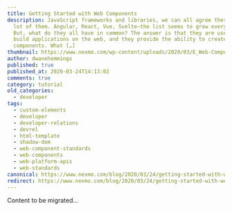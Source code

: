 ```yaml
---
title: Getting Started with Web Components
description: JavaScript frameworks and libraries, we can all agree there are a
  lot of them. Angular, React, Vue, Svelte—the list seems to grow every year.
  But, what do they all have in common? The answer is that they are used to
  build applications on the web, and they provide the ability to create reusable
  components. What […]
thumbnail: https://www.nexmo.com/wp-content/uploads/2020/03/E_Web-Components_1200x600.png
author: dwanehemmings
published: true
published_at: 2020-03-24T14:13:02
comments: true
category: tutorial
old_categories:
  - developer
tags:
  - custom-elements
  - developer
  - developer-relations
  - devrel
  - html-template
  - shadow-dom
  - web-component-standards
  - web-components
  - web-platform-apis
  - web-standards
canonical: https://www.nexmo.com/blog/2020/03/24/getting-started-with-web-components-dr
redirect: https://www.nexmo.com/blog/2020/03/24/getting-started-with-web-components-dr
---
```

Content to be migrated...